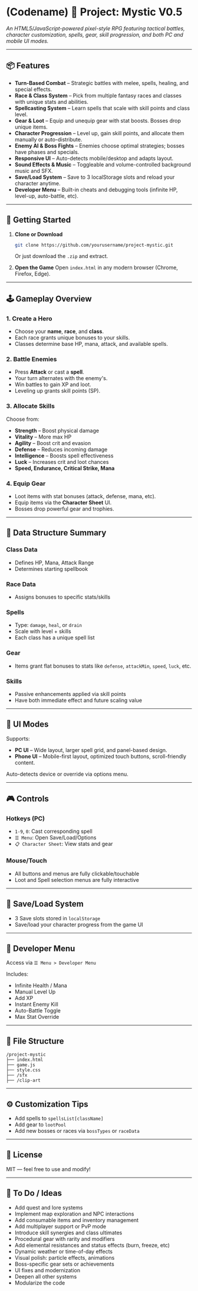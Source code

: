# (Codename) 🔖 Project: Mystic V0.5

_An HTML5/JavaScript-powered pixel-style RPG featuring tactical battles, character customization, spells, gear, skill progression, and both PC and mobile UI modes._

---

## 📦 Features

- **Turn-Based Combat** – Strategic battles with melee, spells, healing, and special effects.
- **Race & Class System** – Pick from multiple fantasy races and classes with unique stats and abilities.
- **Spellcasting System** – Learn spells that scale with skill points and class level.
- **Gear & Loot** – Equip and unequip gear with stat boosts. Bosses drop unique items.
- **Character Progression** – Level up, gain skill points, and allocate them manually or auto-distribute.
- **Enemy AI & Boss Fights** – Enemies choose optimal strategies; bosses have phases and specials.
- **Responsive UI** – Auto-detects mobile/desktop and adapts layout.
- **Sound Effects & Music** – Toggleable and volume-controlled background music and SFX.
- **Save/Load System** – Save to 3 localStorage slots and reload your character anytime.
- **Developer Menu** – Built-in cheats and debugging tools (infinite HP, level-up, auto-battle, etc).

---

## 🚀 Getting Started

1. **Clone or Download**
   ```bash
   git clone https://github.com/yourusername/project-mystic.git
   ```
   Or just download the `.zip` and extract.

2. **Open the Game**
   Open `index.html` in any modern browser (Chrome, Firefox, Edge).

---

## 🕹 Gameplay Overview

### 1. Create a Hero
- Choose your **name**, **race**, and **class**.
- Each race grants unique bonuses to your skills.
- Classes determine base HP, mana, attack, and available spells.

### 2. Battle Enemies
- Press **Attack** or cast a **spell**.
- Your turn alternates with the enemy's.
- Win battles to gain XP and loot.
- Leveling up grants skill points (SP).

### 3. Allocate Skills
Choose from:
- **Strength** – Boost physical damage
- **Vitality** – More max HP
- **Agility** – Boost crit and evasion
- **Defense** – Reduces incoming damage
- **Intelligence** – Boosts spell effectiveness
- **Luck** – Increases crit and loot chances
- **Speed, Endurance, Critical Strike, Mana**

### 4. Equip Gear
- Loot items with stat bonuses (attack, defense, mana, etc).
- Equip items via the **Character Sheet** UI.
- Bosses drop powerful gear and trophies.

---

## 🧠 Data Structure Summary

### Class Data
- Defines HP, Mana, Attack Range
- Determines starting spellbook

### Race Data
- Assigns bonuses to specific stats/skills

### Spells
- Type: `damage`, `heal`, or `drain`
- Scale with level + skills
- Each class has a unique spell list

### Gear
- Items grant flat bonuses to stats like `defense`, `attackMin`, `speed`, `luck`, etc.

### Skills
- Passive enhancements applied via skill points
- Have both immediate effect and future scaling value

---

## 📱 UI Modes

Supports:
- **PC UI** – Wide layout, larger spell grid, and panel-based design.
- **Phone UI** – Mobile-first layout, optimized touch buttons, scroll-friendly content.

Auto-detects device or override via options menu.

---

## 🎮 Controls

### Hotkeys (PC)
- `1-9`, `0`: Cast corresponding spell
- `☰ Menu`: Open Save/Load/Options
- `📋 Character Sheet`: View stats and gear

### Mouse/Touch
- All buttons and menus are fully clickable/touchable
- Loot and Spell selection menus are fully interactive

---

## 💾 Save/Load System

- 3 Save slots stored in `localStorage`
- Save/load your character progress from the game UI

---

## 🧪 Developer Menu

Access via `☰ Menu > Developer Menu`

Includes:
- Infinite Health / Mana
- Manual Level Up
- Add XP
- Instant Enemy Kill
- Auto-Battle Toggle
- Max Stat Override

---

## 📁 File Structure

```
/project-mystic
├── index.html
├── game.js
├── style.css
├── /sfx
├── /clip-art
```

---

## ⚙️ Customization Tips

- Add spells to `spellsList[className]`
- Add gear to `lootPool`
- Add new bosses or races via `bossTypes` or `raceData`

---

## 📜 License

MIT — feel free to use and modify!

---

## 📌 To Do / Ideas

- Add quest and lore systems
- Implement map exploration and NPC interactions
- Add consumable items and inventory management
- Add multiplayer support or PvP mode
- Introduce skill synergies and class ultimates
- Procedural gear with rarity and modifiers
- Add elemental resistances and status effects (burn, freeze, etc)
- Dynamic weather or time-of-day effects
- Visual polish: particle effects, animations
- Boss-specific gear sets or achievements
- UI fixes and modernization
- Deepen all other systems
- Modularize the code 

